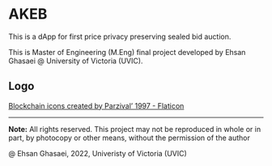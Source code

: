 # AKEB

This is a dApp for first price privacy preserving sealed bid auction.

This is Master of Engineering (M.Eng) final project developed by Ehsan Ghasaei @ University of Victoria (UVIC).

## Logo
<a href="https://www.flaticon.com/free-icons/blockchain" title="blockchain icons">Blockchain icons created by Parzival’ 1997 - Flaticon</a> 

<hr>

**Note:** All rights reserved. This project may not be reproduced in whole or in part, by photocopy or other means, without the permission of the author

@ Ehsan Ghasaei, 2022, Univeristy of Victoria (UVIC)
